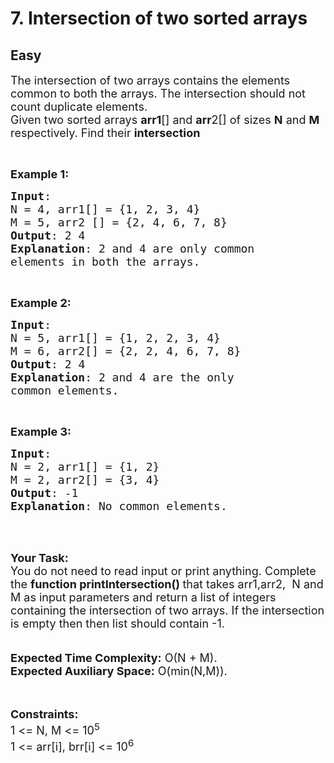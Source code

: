 # 7. Intersection of two sorted arrays
## Easy 
<div class="problem-statement">
                <p></p><p><span style="font-size:18px">The intersection of two arrays contains the elements common to both the arrays. The intersection should not count duplicate elements.<br>
Given two sorted arrays <strong>arr1</strong>[] and <strong>arr</strong>2[] of sizes <strong>N</strong> and <strong>M</strong> respectively. Find their&nbsp;<strong>intersection</strong></span></p>

<p>&nbsp;</p>

<p><span style="font-size:18px"><strong>Example 1:</strong></span></p>

<pre><span style="font-size:18px"><strong>Input</strong>: 
N = 4, arr1[] = {1, 2, 3, 4}  
M = 5, arr2 [] = {2, 4, 6, 7, 8}
<strong>Output</strong>: 2 4
<strong>Explanation</strong>: 2 and 4 are only common 
elements in both the arrays.</span></pre>

<p>&nbsp;</p>

<p><span style="font-size:18px"><strong>Example 2:</strong></span></p>

<pre><span style="font-size:18px"><strong>Input</strong>: 
N = 5, arr1[] = {1, 2, 2, 3, 4}
M = 6, arr2[] = {2, 2, 4, 6, 7, 8}
<strong>Output</strong>: 2 4
<strong>Explanation</strong>: 2 and 4 are the only 
common elements.</span></pre>

<p>&nbsp;</p>

<p><span style="font-size:18px"><strong>Example 3:</strong></span></p>

<pre><span style="font-size:18px"><strong>Input</strong>:
N = 2, arr1[] = {1, 2}
M = 2, arr2[] = {3, 4}
<strong>Output</strong>: -1
<strong>Explanation</strong>: No common elements.</span></pre>

<p><br>
&nbsp;</p>

<p><strong><span style="font-size:18px">Your Task:</span></strong><br>
<span style="font-size:18px">You do not need to read input or print anything.&nbsp;Complete the <strong>function printIntersection()&nbsp;</strong>that takes arr1,arr2, &nbsp;N and M as input&nbsp;parameters and return a list of integers containing the&nbsp;intersection of two arrays. If the intersection is empty then then list should contain&nbsp;-1.</span><br>
<br>
<br>
<span style="font-size:18px"><strong>Expected Time Complexity:</strong>&nbsp;O(N + M).<br>
<strong>Expected Auxiliary Space:</strong>&nbsp;O(min(N,M)).</span><br>
<br>
&nbsp;</p>

<p><span style="font-size:18px"><strong>Constraints:</strong><br>
1 &lt;= N, M &lt;= 10<sup>5</sup><br>
1 &lt;= arr[i], brr[i] &lt;= 10<sup>6</sup></span></p>

<p>&nbsp;</p>
 <p></p>
            </div>